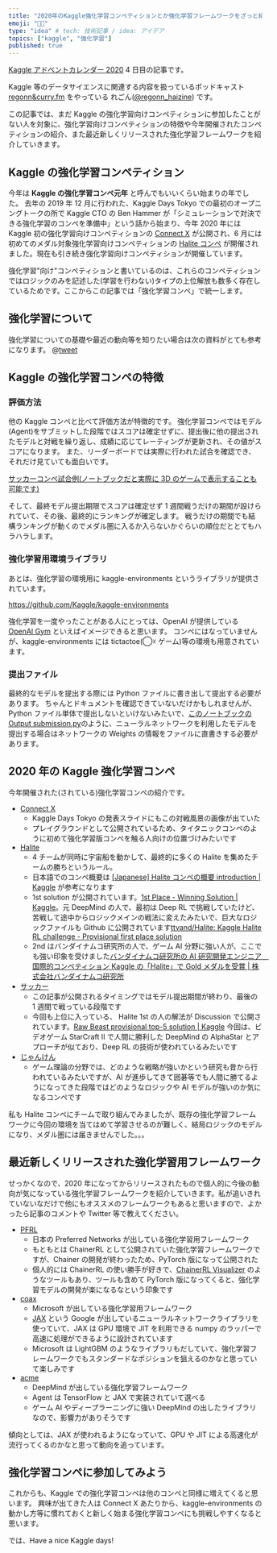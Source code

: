 ```yaml
---
title: "2020年のKaggle強化学習コンペティションとか強化学習フレームワークをざっと紹介"
emoji: "👩‍💻"
type: "idea" # tech: 技術記事 / idea: アイデア
topics: ["kaggle", "強化学習"]
published: true
---
```


[Kaggle アドベントカレンダー 2020](https://qiita.com/advent-calendar/2020/kaggle) 4 日目の記事です。

Kaggle 等のデータサイエンスに関連する内容を扱っているポッドキャスト [regonn&curry.fm](https://anchor.fm/regonn-curry-fm) をやっている れごん([@regonn_haizine](https://twitter.com/regonn_haizine)) です。

この記事では、まだ Kaggle の強化学習向けコンペティションに参加したことがない人を対象に、強化学習向けコンペティションの特徴や今年開催されたコンペティションの紹介、また最近新しくリリースされた強化学習フレームワークを紹介していきます。

## Kaggle の強化学習コンペティション

今年は **Kaggle の強化学習コンペ元年** と呼んでもいいくらい始まりの年でした。
去年の 2019 年 12 月に行われた、Kaggle Days Tokyo での最初のオープニングトークの所で Kaggle CTO の Ben Hammer が「シミュレーションで対決できる強化学習のコンペを準備中」という話から始まり、今年 2020 年には Kaggle 初の強化学習向けコンペティションの [Connect X](https://www.kaggle.com/c/connectx/) が公開され、6 月には初めてのメダル対象強化学習向けコンペティションの [Halite コンペ](https://www.kaggle.com/c/halite) が開催されました。現在も引き続き強化学習向けコンペティションが開催しています。

強化学習"向け"コンペティションと書いているのは、これらのコンペティションではロジックのみを記述した(学習を行わない)タイプの上位解放も数多く存在しているためです。ここからこの記事では「強化学習コンペ」で統一します。

## 強化学習について

強化学習についての基礎や最近の動向等を知りたい場合は次の資料がとても参考になります。
@[tweet](https://twitter.com/ImAI_Eruel/status/1305446268030779395)

## Kaggle の強化学習コンペの特徴

### 評価方法

他の Kaggle コンペと比べて評価方法が特徴的です。
強化学習コンペではモデル(Agent)をサブミットした段階ではスコアは確定せずに、提出後に他の提出されたモデルと対戦を繰り返し、成績に応じてレーティングが更新され、その値がスコアになります。
また、リーダーボードでは実際に行われた試合を確認でき、それだけ見ていても面白いです。

[サッカーコンペ試合例(ノートブックだと実際に 3D のゲームで表示することも可能です)](https://www.kaggle.com/c/google-football/leaderboard?dialog=episodes-episode-6092740)

そして、最終モデル提出期限でスコアは確定せず 1 週間戦うだけの期間が設けられていて、その後、最終的にランキングが確定します。
戦うだけの期間でも結構ランキングが動くのでメダル圏に入るか入らないかぐらいの順位だととてもハラハラします。

### 強化学習用環境ライブラリ

あとは、強化学習の環境用に kaggle-environments というライブラリが提供されています。

https://github.com/Kaggle/kaggle-environments

強化学習を一度やったことがある人にとっては、OpenAI が提供している [OpenAI Gym](https://gym.openai.com/) といえばイメージできると思います。
コンペにはなっていませんが、kaggle-environments には tictactoe(◯☓ ゲーム)等の環境も用意されています。

### 提出ファイル

最終的なモデルを提出する際には Python ファイルに書き出して提出する必要があります。
ちゃんとドキュメントを確認できていないだけかもしれませんが、Python ファイル単体で提出しないといけないみたいで、[このノートブックの Output submission.py](https://www.kaggle.com/lbarbosa/connectx-deep-reinforcement-learning/output?scriptVersionId=48144648&select=submission.py)のように、ニューラルネットワークを利用したモデルを提出する場合はネットワークの Weights の情報をファイルに直書きする必要があります。

## 2020 年の Kaggle 強化学習コンペ

今年開催された(されている)強化学習コンペの紹介です。

- [Connect X](https://www.kaggle.com/c/connectx/)
  - Kaggle Days Tokyo の発表スライドにもこの対戦風景の画像が出ていた
  - プレイグラウンドとして公開されているため、タイタニックコンペのように初めて強化学習版コンペを触る人向けの位置づけみたいです
- [Halite](https://www.kaggle.com/c/halite)
  - 4 チームが同時に宇宙船を動かして、最終的に多くの Halite を集めたチームの勝ちというルール。
  - 日本語でのコンペ概要は [\[Japanese\] Halite コンペの概要 introduction \| Kaggle](https://www.kaggle.com/iicyan/japanese-halite-introduction) が参考になります
  - 1st solution が公開されています。[1st Place - Winning Solution \| Kaggle](https://www.kaggle.com/c/halite/discussion/183543)。元 DeepMind の人で、最初は Deep RL で挑戦していたけど、苦戦して途中からロジックメインの戦法に変えたみたいで、巨大なロジックファイルも Github に公開されています[ttvand/Halite: Kaggle Halite RL challenge \- Provisional first place solution](https://github.com/ttvand/Halite)
  - 2nd はバンダイナムコ研究所の人で、ゲーム AI 分野に強い人が、ここでも強い印象を受けました[バンダイナムコ研究所の AI 研究開発エンジニア　国際的コンペティション Kaggle の「Halite」で Gold メダルを受賞 \| 株式会社バンダイナムコ研究所](https://www.bandainamco-mirai.com/news/post_20200924.php)
- [サッカー](https://www.kaggle.com/c/google-football)
  - この記事が公開されるタイミングではモデル提出期間が終わり、最後の 1 週間で戦っている段階です
  - 今回も上位に入っている、 Halite 1st の人の解法が Discussion で公開されています。[Raw Beast provisional top-5 solution \| Kaggle](https://www.kaggle.com/c/google-football/discussion/200709) 今回は、ビデオゲーム StarCraft II で人間に勝利した DeepMind の AlphaStar とアプローチが似ており、Deep RL の技術が使われているみたいです
- [じゃんけん](https://www.kaggle.com/c/rock-paper-scissors)
  - ゲーム理論の分野では、どのような戦略が強いかという研究も昔から行われているみたいですが、AI が進歩してきて囲碁等でも人間に勝てるようになってきた段階ではどのようなロジックや AI モデルが強いのか気になるコンペです

私も Halite コンペにチームで取り組んでみましたが、既存の強化学習フレームワークに今回の環境を当てはめて学習させるのが難しく、結局ロジックのモデルになり、メダル圏には届きませんでした。。。

## 最近新しくリリースされた強化学習用フレームワーク

せっかくなので、2020 年になってからリリースされたもので個人的に今後の動向が気になっている強化学習フレームワークを紹介していきます。私が追いきれていないなだけで他にもオススメのフレームワークもあると思いますので、よかったら記事のコメントや Twitter 等で教えてください。

- [PFRL](https://github.com/pfnet/pfrl)
  - 日本の Preferred Networks が出している強化学習用フレームワーク
  - もともとは ChainerRL として公開されていた強化学習フレームワークですが、Chainer の開発が終わったため、PyTorch 版になって公開された
  - 個人的には ChainerRL の使い勝手が好きで、[ChainerRL Visualizer](https://github.com/chainer/chainerrl-visualizer) のようなツールもあり、ツールも含めて PyTorch 版になってくると、強化学習モデルの開発が楽になるなという印象です
- [coax](https://github.com/microsoft/coax)
  - Microsoft が出している強化学習用フレームワーク
  - [JAX](https://github.com/google/jax) という Google が出しているニューラルネットワークライブラリを使っていて、JAX は GPU 環境で JIT を利用できる numpy のラッパーで高速に処理ができるように設計されています
  - Microsoft は LightGBM のようなライブラリもだしていて、強化学習フレームワークでもスタンダードなポジションを狙えるのかなと思っていて楽しみです
- [acme](https://github.com/deepmind/acme)
  - DeepMind が出している強化学習フレームワーク
  - Agent は TensorFlow と JAX で実装されていて選べる
  - ゲーム AI やディープラーニングに強い DeepMind の出したライブラリなので、影響力がありそうです

傾向としては、JAX が使われるようになっていて、GPU や JIT による高速化が流行ってくるのかなと思って動向を追っています。

## 強化学習コンペに参加してみよう

これからも、Kaggle での強化学習コンペは他のコンペと同様に増えてくると思います。
興味が出てきた人は Connect X あたりから、kaggle-environments の動かし方等に慣れておくと新しく始まる強化学習コンペにも挑戦しやすくなると思います。

では、Have a nice Kaggle days!
